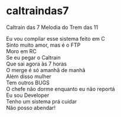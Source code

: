 # caltraindas7
Caltrain das 7
Melodia do Trem das 11

Eu vou compilar esse sistema feito em C <BR>
Sinto muito amor, mas é o FTP <BR>
Moro em RC<BR>
Se eu pegar o Caltrain<BR>
Que sai agora às 7 horas<BR>
O merge é só amanhã de manhã<BR>
Além disso mulher<BR>
Tem outros BUGS<BR>
O chefe não dorme enquanto eu não reportá<BR>
Eu sou Developer<BR>
Tenho um sistema prá cuidar<BR>
Não posso abendar!<BR>
